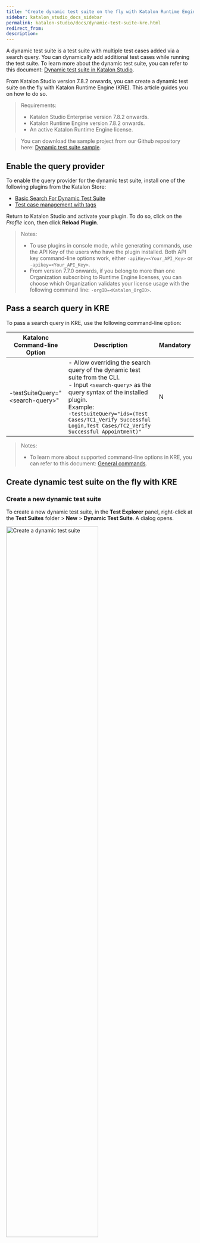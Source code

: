 ```yaml
---
title: "Create dynamic test suite on the fly with Katalon Runtime Engine" 
sidebar: katalon_studio_docs_sidebar
permalink: katalon-studio/docs/dynamic-test-suite-kre.html 
redirect_from:
description:
---
```


A dynamic test suite is a test suite with multiple test cases added via a search query. You can dynamically add additional test cases while running the test suite. To learn more about the dynamic test suite, you can refer to this document: [Dynamic test suite in Katalon Studio](https://docs.katalon.com/katalon-studio/docs/dynamic-test-suite-ks.html).

From Katalon Studio version 7.8.2 onwards, you can create a dynamic test suite on the fly with Katalon Runtime Engine (KRE). This article guides you on how to do so.

> Requirements:
>
> * Katalon Studio Enterprise version 7.8.2 onwards.
> * Katalon Runtime Engine version 7.8.2 onwards.
> * An active Katalon Runtime Engine license.

> You can download the sample project from our Github repository here: [Dynamic test suite sample](https://github.com/katalon-studio-samples/dynamic-test-suite-sample).

## Enable the query provider

To enable the query provider for the dynamic test suite, install one of the following plugins from the Katalon Store:

* [Basic Search For Dynamic Test Suite](https://store.katalon.com/product/2/Basic-Search-For-Dynamic-Test-Suite)
* [Test case management with tags](https://store.katalon.com/product/6/Test-Case-Management-with-Tags)

Return to Katalon Studio and activate your plugin. To do so, click on the *Profile* icon, then click **Reload Plugin**. 

> Notes:
>
> * To use plugins in console mode, while generating commands, use the API Key of the users who have the plugin installed. Both API key command-line options work, either `-apiKey=<Your_API_Key>` or `-apikey=<Your_API_Key>`.
> * From version 7.7.0 onwards, if you belong to more than one Organization subscribing to Runtime Engine licenses, you can choose which Organization validates your license usage with the following command line: `-orgID=<Katalon_OrgID>`.

## Pass a search query in KRE

To pass a search query in KRE, use the following command-line option:

<table>
	<thead>
		<tr>
			<th>Katalonc Command-line Option</th>
			<th>Description</th>
			<th>Mandatory</th>
		</tr>
	</thead>
	<tbody>
		<tr>
			<td>-testSuiteQuery="&lt;search-query&gt;"</td>
			<td>- Allow overriding the search query of the dynamic test suite from the CLI.<br>- Input <code>&lt;search-query&gt;</code> as the query syntax of the installed plugin.<br>Example: <br><code>-testSuiteQuery="ids=(Test Cases/TC1_Verify Successful Login,Test Cases/TC2_Verify Successful Appointment)"</code></td>
			<td>N</td>
		</tr>
	</tbody>
</table>

> Notes:
>
> * To learn more about supported command-line options in KRE, you can refer to this document: [General commands](https://docs.katalon.com/katalon-studio/docs/console-mode-execution.html#general-options).

## Create dynamic test suite on the fly with KRE

### Create a new dynamic test suite

To create a new dynamic test suite, in the **Test Explorer** panel, right-click at the **Test Suites** folder > **New** > **Dynamic Test Suite**. A dialog opens.

<img src="https://github.com/katalon-studio/docs-images/raw/master/katalon-studio/docs/dynamic-test-suite-ks/KS-DYNAMIC-Create-a-new-dynamic-test-suite.png" width="70%" alt="Create a dynamic test suite">

The **New** dialog opens. Name the dynamic test suite. Here, we name the test suite **DTS_Verify Successful Login and Appointment**.

<img src="https://github.com/katalon-studio/docs-images/raw/master/katalon-studio/docs/dynamic-test-suite-kre/KS-8.2.5-Name-DTS.png" width="70%" alt="Name a dynamic test suite">

### Generate commands with Command Builder

You can use Command Builder in Katalon Studio (KS) to generate commands quickly and precisely.

Follow these steps:

1. Click on the *Build CMD* button in the main toolbar. The **Generate Command for Console Mode** dialog appears.

   <img src="https://github.com/katalon-studio/docs-images/raw/master/katalon-testcloud/studio-integration/comand-builder-icon.png" alt="Build CMD" width=50% alt="build cmd button">

2. Configure your execution as follows:

	2.1. **Test Suite**: select the dynamic test suite you want to execute. Here, we want to execute the **DTS_Verify Successful Login and Appointment** dynamic test suite.
	
	2.2. **Executive Platform**: Click **Edit** in each field to choose the environment and execution profile you want to execute with. Here, we choose Chrome and the **default** execution profile.
    
	2.3. **Authentication**: the API key is auto-generated.

    <img src="https://github.com/katalon-studio/docs-images/raw/master/katalon-studio/docs/dynamic-test-suite-kre/KS-8.2.5-Command-builder.png" width=70% alt="generate cmd dialog">

    > Notes:
    >
    > For detailed information on the command builder, see [Command Builder](https://docs.katalon.com/katalon-studio/docs/console-mode-execution.html#command-builder).

3. Click **Generate Command**. The **Generated Command** dialog appears as below.

    <img src="https://github.com/katalon-studio/docs-images/raw/master/katalon-studio/docs/dynamic-test-suite-kre/KS-8.2.5-Generated-command.png" width=70% alt="generate cmd dialog">

	For example, the sample command is:

	```groovy
	./katalonc -noSplash -runMode=console -projectPath="/Users/HTK/Downloads/dynamic-test-suite-sample-main/test.prj" -retry=0 -testSuitePath="Test Suites/DTS_Verify Successful Login and Appointment" -browserType="Chrome" -executionProfile="default" -apiKey="<api-key>" --config -proxy.auth.option=NO_PROXY -proxy.system.option=NO_PROXY -proxy.system.applyToDesiredCapabilities=true
	```

4. Click **Copy to Clipboard**. Open the KRE folder in the cmd or terminal, then paste the generated command to your cmd/terminal.
### Pass a search query to the CLI for dynamic test suite execution

To pass the search query to the CLI for the dynamic test suite execution, add the `-testSuiteQuery` parameter to the generated command. For example, we want to execute the **TC1_Verify Successful Login** and **TC2_Verify Successful Appointment** test cases in the dynamic test suite, we add the `-testSuiteQuery` parameter as follows:

``` groovy
./katalonc -noSplash -runMode=console -projectPath="/Users/HTK/Downloads/dynamic-test-suite-sample-main/test.prj" -retry=0 -testSuitePath="Test Suites/DTS_Verify Successful Login and Appointment" -browserType="Chrome" -executionProfile="default" -apiKey="<api-key>" --config -proxy.auth.option=NO_PROXY -proxy.system.option=NO_PROXY -proxy.system.applyToDesiredCapabilities=true -testSuiteQuery="ids=(Test Cases/TC1_Verify Successful Login,Test Cases/TC2_Verify Successful Appointment)"
```

With this parameter, KRE overrides the current search query of the dynamic test suite and execute the stated search query in the CLI instead.

> Notes:
>
> * You can search one or more test cases by the test case IDs, separate them by commas.
> * You can only search for one keyword at a time when searching by tag, description, or comment.

<img src="https://github.com/katalon-studio/docs-images/raw/master/katalon-studio/docs/dynamic-test-suite-kre/KS-8.2.5-Command-line-terminal.png" width=70% alt="generate cmd dialog">

### Execute the dynamic test suite in KRE

After generating your commands, hit **Enter** to execute the dynamic test suite.

> Notes:
> * Make sure to update the browser by clicking **Tools > Update WebDrivers > Choose browser**. You can learn more about updating webdrivers here: [Update or Downgrade WebDrivers](https://docs.katalon.com/katalon-studio/docs/update-or-downgrade-webdrivers.html).

## Test reports

After the test suite execution, to view your test reports, go to the **Reports** folder in the **Test Explorer** panel.

<img src="https://github.com/katalon-studio/docs-images/raw/master/katalon-studio/docs/dynamic-test-suite-kre/KS-8.2.5-view-reports.png" width=100% alt="View reports">

Alternatively, you can also view your reports and details in `<your-project-folder>/Reports`. Katalon Studio supports exporting test reports into different formats, such as HTML, CSV, PDF, and JUnit. You can learn more about exporting reports here: [Generate reports](https://docs.katalon.com/katalon-studio/docs/test-suite-report.html#report-history).

> Notes:
> 
> * For real-time monitoring and better reporting capabilities, consider integrating your project with Katalon TestOps. Learn more about test result reports here: [Upload Test Results to Katalon TestOps from Katalon Studio](https://docs.katalon.com/katalon-studio/docs/katalon-analytics-beta-integration.html).




